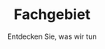 ---
layout: expertise

lang: de
namespace: expertise
permalink: /de/expertise/

title: Fachgebiet
subtitle: Entdecken Sie, was wir tun

hero-image: UTP-Ice.jpg
hero-style:

cat-header: "SF Tech has been active in the diving industry for over 10 years. Our aim is to produce the best quality and the most reliable drysuit we can."
  
categories:
 - text: Kaltes Wasser
   link: "#coldwater"
 - text: Cave & Technical
   link: "#cave"

datas:
  - title: Kaltes Wasser tauchen
    anchor: coldwater
    style: expertise-br
    overlay: expertise-ltr
    image: /assets/img/jpg/1920/UTP-074.jpg
    description: '
    <p>Unser Team taucht das ganze Jahr über in der Schweiz und unsere Ausrüstung wurde mit Rücksicht auf Wärme hergestellt. Unsere Kunden, die auf Kaltwassertauchen spezialisiert sind, können sich auf alle Arten von Aktivitäten freuen: Eisfreizeittauchen, kommerzielle Arbeit, extreme Expedition in den Polen usw. In letzter Zeit haben mehrere Forscherteams in den gefrorenen Gewässern von Antarktis oder Grönland getaucht mit unseren Produkten.</p>
    <p>SF Tech hat mit mehreren Forschern zusammengearbeitet, insbesondere mit den Teams von <a href="https://www.underthepole.com/">Under The Pole</a>, Laurent Ballesta mit <a href="https://www.blancpain-ocean-commitment.com/gombessa-iii">Gombessa III Expedition</a> und dem <a href="http://www.cnrs.fr/">CNRS</a> und vielen anderen.</p>'
    link:
  - title: Höhlen- und Technisches Tauchen
    anchor: cave
    style: expertise-tl
    overlay: expertise-rtl
    image: /assets/img/jpg/1920/sandra-0774.jpg
    description: '
    <p>Alle unsere Trockenanzüge werden mit Blick auf Stärke und Zuverlässigkeit hergestellt. Von Anfang an war es das Ziel, einen Anzug zu entwickeln, der dem Gebrauch und Missbrauch von technischen Tauchern und insbesondere Höhlentauchern standhält. Mit harten Einschränkungen während der Tauchgänge, aber noch mehr an Land in engen Passagen auf scharfen Felsen, sind Tauchgänge mit mehreren Siphons möglich. Und die Trockenanzüge von SF Tech sind mehr als qualifiziert für diesen Job.</p>
    <p>Mit Hunderten von Tauchern auf der ganzen Welt, die Höhlen und Tiefen erforschen, ist es schwierig, sich für eine Verbindung zu entscheiden, aber schauen Sie sich um und Sie werden überrascht sein, wie viele SF Tech für extreme Tauchgänge verwendet werden!</p>'
---